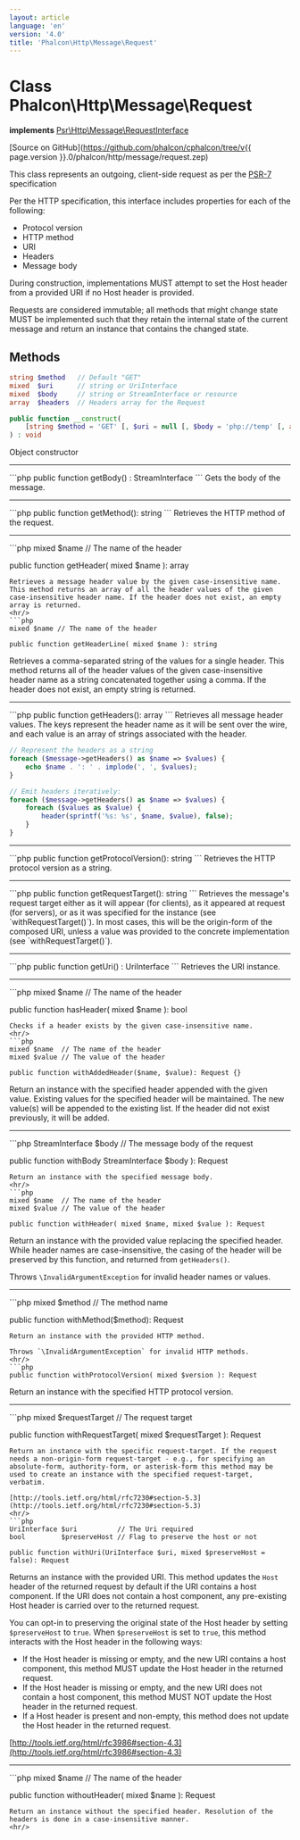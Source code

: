 ```yaml
---
layout: article
language: 'en'
version: '4.0'
title: 'Phalcon\Http\Message\Request'
---
```

# Class **Phalcon\Http\Message\Request**

**implements** [Psr\Http\Message\RequestInterface](https://www.php-fig.org/psr/psr-7)

[Source on GitHub](https://github.com/phalcon/cphalcon/tree/v{{ page.version }}.0/phalcon/http/message/request.zep)

This class represents an outgoing, client-side request as per the [PSR-7](https://www.php-fig.org/psr/psr-7) specification

Per the HTTP specification, this interface includes properties for each of the following:

- Protocol version
- HTTP method
- URI
- Headers
- Message body

During construction, implementations MUST attempt to set the Host header from a provided URI if no Host header is provided.

Requests are considered immutable; all methods that might change state MUST be implemented such that they retain the internal state of the current message and return an instance that contains the changed state.

## Methods

```php
string $method   // Default "GET"
mixed  $uri      // string or UriInterface
mixed  $body     // string or StreamInterface or resource
array  $headers  // Headers array for the Request

public function __construct( 
    [string $method = 'GET' [, $uri = null [, $body = 'php://temp' [, array $headers = []]]]]
) : void
```
Object constructor
<hr/>
```php
public function getBody() : StreamInterface
```
Gets the body of the message.
<hr/>
```php
public function getMethod(): string
```
Retrieves the HTTP method of the request.
<hr/>
```php
mixed $name // The name of the header

public function getHeader( mixed $name ): array
```
Retrieves a message header value by the given case-insensitive name. This method returns an array of all the header values of the given case-insensitive header name. If the header does not exist, an empty array is returned.
<hr/>
```php
mixed $name // The name of the header

public function getHeaderLine( mixed $name ): string
```
Retrieves a comma-separated string of the values for a single header. This method returns all of the header values of the given case-insensitive header name as a string concatenated together using a comma. If the header does not exist, an empty string is returned.
<hr/>
```php
public function getHeaders(): array
```
Retrieves all message header values. The keys represent the header name as it will be sent over the wire, and each value is an array of strings associated with the header.

```php
// Represent the headers as a string
foreach ($message->getHeaders() as $name => $values) {
    echo $name . ': ' . implode(', ', $values);
}

// Emit headers iteratively:
foreach ($message->getHeaders() as $name => $values) {
    foreach ($values as $value) {
        header(sprintf('%s: %s', $name, $value), false);
    }
}
```
<hr/>
```php
public function getProtocolVersion(): string
```
Retrieves the HTTP protocol version as a string.
<hr/>
```php
public function getRequestTarget(): string
```
 Retrieves the message's request target either as it will appear (for clients), as it appeared at request (for servers), or as it was specified for the instance (see `withRequestTarget()`). In most cases, this will be the origin-form of the composed URI, unless a value was provided to the concrete implementation (see `withRequestTarget()`).
<hr/>
```php
public function getUri() : UriInterface
```
Retrieves the URI instance.
<hr/>
```php
mixed $name // The name of the header

public function hasHeader( mixed $name ): bool
```
Checks if a header exists by the given case-insensitive name.
<hr/>
```php
mixed $name  // The name of the header
mixed $value // The value of the header

public function withAddedHeader($name, $value): Request {}
```
Return an instance with the specified header appended with the given value. Existing values for the specified header will be maintained. The new value(s) will be appended to the existing list. If the header did not exist previously, it will be added.
<hr/>
```php
StreamInterface $body // The message body of the request

public function withBody StreamInterface $body ): Request
```
Return an instance with the specified message body.
<hr/>
```php
mixed $name  // The name of the header
mixed $value // The value of the header

public function withHeader( mixed $name, mixed $value ): Request
```
Return an instance with the provided value replacing the specified header. While header names are case-insensitive, the casing of the header will be preserved by this function, and returned from `getHeaders()`.

Throws `\InvalidArgumentException` for invalid header names or values.
<hr/>
```php
mixed $method // The method name

public function withMethod($method): Request
```
Return an instance with the provided HTTP method. 

Throws `\InvalidArgumentException` for invalid HTTP methods.
<hr/>
```php
public function withProtocolVersion( mixed $version ): Request
```
Return an instance with the specified HTTP protocol version.
<hr/>
```php
mixed $requestTarget // The request target

public function withRequestTarget( mixed $requestTarget ): Request
```
Return an instance with the specific request-target. If the request needs a non-origin-form request-target - e.g., for specifying an absolute-form, authority-form, or asterisk-form this method may be used to create an instance with the specified request-target, verbatim.

[http://tools.ietf.org/html/rfc7230#section-5.3](http://tools.ietf.org/html/rfc7230#section-5.3)
<hr/>
```php
UriInterface $uri          // The Uri required
bool         $preserveHost // Flag to preserve the host or not

public function withUri(UriInterface $uri, mixed $preserveHost = false): Request
```
Returns an instance with the provided URI. This method updates the `Host` header of the returned request by default if the URI contains a host component. If the URI does not
contain a host component, any pre-existing Host header is carried over to the returned request.

You can opt-in to preserving the original state of the Host header by setting `$preserveHost` to `true`. When `$preserveHost` is set to `true`, this method interacts with the Host header in the following ways:

- If the Host header is missing or empty, and the new URI contains a host component, this method MUST update the Host header in the returned request.
- If the Host header is missing or empty, and the new URI does not contain a host component, this method MUST NOT update the Host header in the returned request.
- If a Host header is present and non-empty, this method does not update the Host header in the returned request.

[http://tools.ietf.org/html/rfc3986#section-4.3](http://tools.ietf.org/html/rfc3986#section-4.3)
<hr/>
```php
mixed $name  // The name of the header

public function withoutHeader( mixed $name ): Request
```
Return an instance without the specified header. Resolution of the headers is done in a case-insensitive manner.
<hr/>
